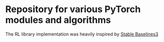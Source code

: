 # Repository for various PyTorch modules and algorithms

The RL library implementation was heavily inspired by [Stable Baselines3](https://github.com/DLR-RM/stable-baselines3/)